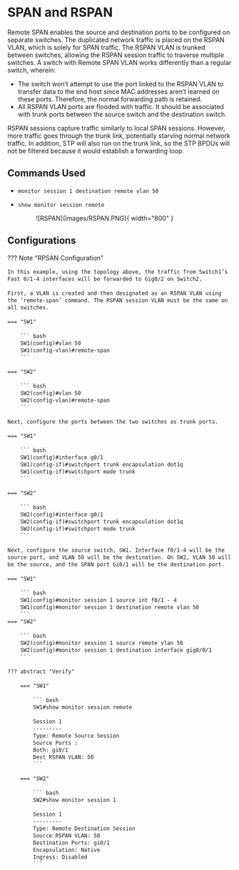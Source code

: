 # SPAN and RSPAN

Remote SPAN enables the source and destination ports to be configured on separate switches. The duplicated network traffic is placed on the RSPAN VLAN, which is solely for SPAN traffic. The RSPAN VLAN is trunked between switches, allowing the RSPAN session traffic to traverse multiple switches. A switch with Remote SPAN VLAN works differently than a regular switch, wherein:

- The switch won’t attempt to use the port linked to the RSPAN VLAN to transfer data to the end host since MAC addresses aren’t learned on these ports. Therefore, the normal forwarding path is retained.
- All RSPAN VLAN ports are flooded with traffic. It should be associated with trunk ports between the source switch and the destination switch.

RSPAN sessions capture traffic similarly to local SPAN sessions. However, more traffic goes through the trunk link, potentially starving normal network traffic. In addition, STP will also run on the trunk link, so the STP BPDUs will not be filtered because it would establish a forwarding loop.

## Commands Used

* `monitor session 1 destination remote vlan 50`
* `show monitor session remote`

    <figure markdown>
        ![RSPAN](images/RSPAN.PNG){ width="800" }
        <figcaption></figcaption>
    </figure>

## Configurations

??? Note "RPSAN Configuration"

    In this example, using the topology above, the traffic from Switch1’s Fast 0/1-4 interfaces will be forwarded to Gig0/2 on Switch2.

    First, a VLAN is created and then designated as an RSPAN VLAN using the ‘remote-span’ command. The RSPAN session VLAN must be the same on all switches.

    === "SW1"

        ``` bash
        SW1(config)#vlan 50
        SW1(config-vlan)#remote-span
        ```

    === "SW2"

        ``` bash
        SW2(config)#vlan 50
        SW2(config-vlan)#remote-span
        ```

    Next, configure the ports between the two switches as trunk ports.

    === "SW1"

        ``` bash
        SW1(config)#interface g0/1
        SW1(config-if)#switchport trunk encapsulation dot1q
        SW1(config-if)#switchport mode trunk
        ```

    === "SW2"

        ``` bash
        SW2(config)#interface g0/1
        SW2(config-if)#switchport trunk encapsulation dot1q
        SW2(config-if)#switchport mode trunk
        ```

    Next, configure the source switch, SW1. Interface f0/1-4 will be the source port, and VLAN 50 will be the destination. On SW2, VLAN 50 will be the source, and the SPAN port Gi0/1 will be the destination port.
    
    === "SW1"

        ``` bash
        SW1(config)#monitor session 1 source int f0/1 - 4
        SW1(config)#monitor session 1 destination remote vlan 50
        ```   
    === "SW2"

        ``` bash
        SW2(config)#monitor session 1 source remote vlan 50
        SW2(config)#monitor session 1 destination interface gig0/0/1
        ```  

    ??? abstract "Verify"

        === "SW1"

            ``` bash
            SW1#show monitor session remote

            Session 1
            ---------
            Type: Remote Source Session
            Source Ports :
            Both: gi0/1
            Dest RSPAN VLAN: 50
            ```

        === "SW2"

            ``` bash
            SW2#show monitor session 1

            Session 1
            ---------
            Type: Remote Destination Session
            Source RSPAN VLAN: 50
            Destination Ports: gi0/1
            Encapsulation: Native
            Ingress: Disabled
            ```
